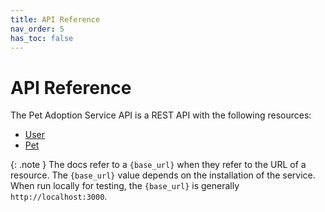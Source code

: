 ```yaml
---
title: API Reference
nav_order: 5
has_toc: false
---
```


# API Reference

The Pet Adoption Service API is a REST API with the following resources:

* [User](user/index.md)
* [Pet](pet/index.md)

{: .note }
The docs refer to a `{base_url}` when they refer to the URL of a resource. The `{base_url}` value depends on the installation of the service. When run locally for testing, the `{base_url}` is generally `http://localhost:3000`.
